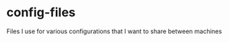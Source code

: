 config-files
============

Files I use for various configurations that I want to share between machines
